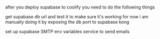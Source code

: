 after you deploy supabase to coolify you need to do the following things

get supabase db url and test it to make sure it's working for now i am manually doing it by exposing the db port to supabase kong

set up supabase SMTP env variables service to send emails